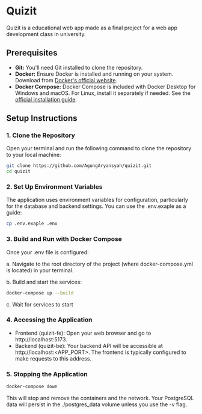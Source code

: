 # Quizit

Quizit is a educational web app made as a final project for a web app development class in university.

## Prerequisites

* **Git:** You'll need Git installed to clone the repository.
* **Docker:** Ensure Docker is installed and running on your system. Download from [Docker's official website](https://www.docker.com/products/docker-desktop/).
* **Docker Compose:** Docker Compose is included with Docker Desktop for Windows and macOS. For Linux, install it separately if needed. See the [official installation guide](https://docs.docker.com/compose/install/).

## Setup Instructions

### 1. Clone the Repository

Open your terminal and run the following command to clone the repository to your local machine:

```bash
git clone https://github.com/AgungAryansyah/quizit.git
cd quizit
```

### 2. Set Up Environment Variables

The application uses environment variables for configuration, particularly for the database and backend settings. You can use the .env.exaple as a guide:

```bash
cp .env.exaple .env
```

### 3. Build and Run with Docker Compose
Once your .env file is configured:

a. Navigate to the root directory of the project (where docker-compose.yml is located) in your terminal.

b. Build and start the services:

```bash
docker-compose up --build
```

c. Wait for services to start

### 4. Accessing the Application
* Frontend (quizit-fe): Open your web browser and go to http://localhost:5173.
* Backend (quizit-be): Your backend API will be accessible at http://localhost:<APP_PORT>. The frontend is typically configured to make requests to this address.

### 5. Stopping the Application
```Bash
docker-compose down
```
This will stop and remove the containers and the network. Your PostgreSQL data will persist in the ./postgres_data volume unless you use the -v flag.
